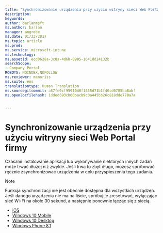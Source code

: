```yaml
---
title: "Synchronizowanie urządzenia przy użyciu witryny sieci Web Portal firmy | Microsoft Docs"
description: 
keywords: 
author: barlanmsft
ms.author: barlan
manager: angrobe
ms.date: 01/23/2017
ms.topic: article
ms.prod: 
ms.service: microsoft-intune
ms.technology: 
ms.assetid: ecd0628a-3c8a-4d6b-8985-1641dd24132b
searchScope:
- Company Portal
ROBOTS: NOINDEX,NOFOLLOW
ms.reviewer: mamoriss
ms.suite: ems
translationtype: Human Translation
ms.sourcegitcommit: a87fe0cf9591040f1455d71b1f40cd0705ba8abf
ms.openlocfilehash: 1dded693cb60bacb9c0a445bb26c818dde778a7a


---
```



# <a name="sync-your-device-with-the-company-portal-website"></a>Synchronizowanie urządzenia przy użyciu witryny sieci Web Portal firmy

Czasami instalowanie aplikacji lub wykonywanie niektórych innych zadań może trwać dłużej niż zwykle. Jeśli trwa to zbyt długo, możesz spróbować ręcznie zsynchronizować urządzenia w celu przyspieszenia tego zadania.

> [!Note]
> Funkcja synchronizacji nie jest obecnie dostępna dla wszystkich urządzeń. Jeśli danego urządzenia nie ma na liście, spróbuj je zresetować, wyłączając sieć Wi-Fi na około 30 sekund, a następnie ponownie łącząc się z siecią.

* [iOS](sync-your-device-manually-ios.md)
* [Windows 10 Mobile](sync-your-device-manually-windows.md#windows-10-mobile)
* [Windows 10 Desktop](sync-your-device-manually-windows.md#windows-10-desktop)
* [Windows Phone 8.1](sync-your-device-manually-windows.md#windows-phone-81)



<!--HONumber=Jan17_HO4-->


